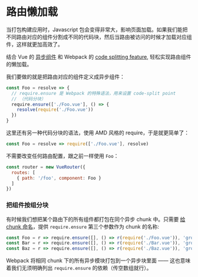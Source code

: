 # 路由懒加载

当打包构建应用时，Javascript 包会变得非常大，影响页面加载。如果我们能把不同路由对应的组件分割成不同的代码块，然后当路由被访问的时候才加载对应组件，这样就更加高效了。

结合 Vue 的 [异步组件](http://vuejs.org/guide/components.html#Async-Components) 和 Webpack 的 [code splitting feature](https://webpack.github.io/docs/code-splitting.html), 轻松实现路由组件的懒加载。

我们要做的就是把路由对应的组件定义成异步组件：

``` js
const Foo = resolve => {
  // require.ensure 是 Webpack 的特殊语法，用来设置 code-split point
  // （代码分块）
  require.ensure(['./Foo.vue'], () => {
    resolve(require('./Foo.vue'))
  })
}
```

这里还有另一种代码分块的语法，使用 AMD 风格的 require，于是就更简单了：

``` js
const Foo = resolve => require(['./Foo.vue'], resolve)
```

不需要改变任何路由配置，跟之前一样使用 `Foo`：

``` js
const router = new VueRouter({
  routes: [
    { path: '/foo', component: Foo }
  ]
})
```

### 把组件按组分块

有时候我们想把某个路由下的所有组件都打包在同个异步 chunk 中。只需要 [给 chunk 命名](https://webpack.github.io/docs/code-splitting.html#named-chunks)，提供 `require.ensure` 第三个参数作为 chunk 的名称:

``` js
const Foo = r => require.ensure([], () => r(require('./Foo.vue')), 'group-foo')
const Bar = r => require.ensure([], () => r(require('./Bar.vue')), 'group-foo')
const Baz = r => require.ensure([], () => r(require('./Baz.vue')), 'group-foo')
```

Webpack 将相同 chunk 下的所有异步模块打包到一个异步块里面 —— 这也意味着我们无须明确列出 `require.ensure` 的依赖（传空数组就行）。
